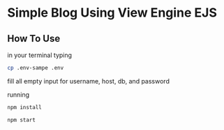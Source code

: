 # Simple Blog Using View Engine EJS

## How To Use
in your terminal typing
```sh
cp .env-sampe .env
```

fill all empty input for username, host, db, and password

running
```sh
npm install
```
```sh
npm start
```

